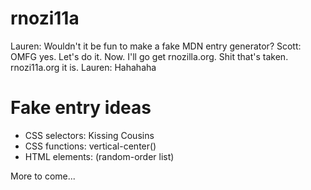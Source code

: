 rnozi11a
========
Lauren: Wouldn't it be fun to make a fake MDN entry generator?
Scott:  OMFG yes. Let's do it. Now. I'll go get rnozilla.org. Shit that's taken. rnozi11a.org it is.
Lauren: Hahahaha

Fake entry ideas
================
* CSS selectors: Kissing Cousins
* CSS functions: vertical-center()
* HTML elements: <rl> (random-order list)

More to come...

